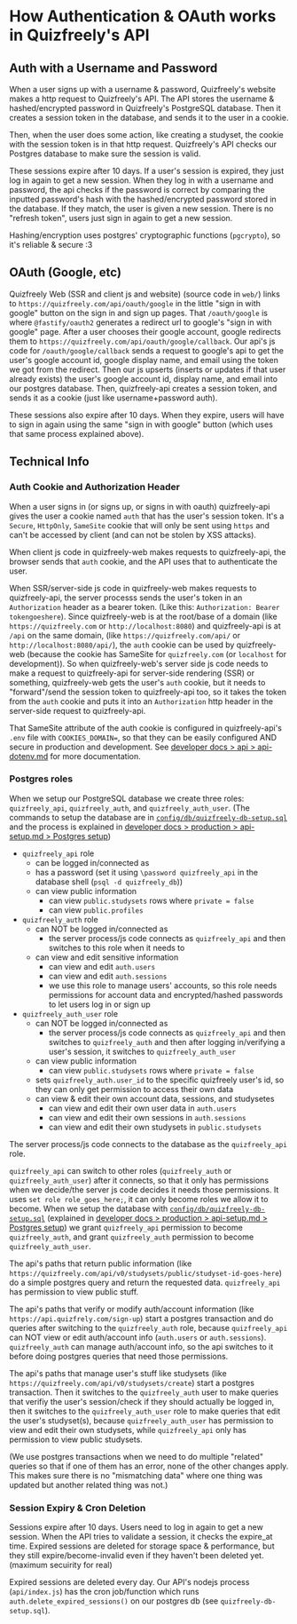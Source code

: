 # How Authentication & OAuth works in Quizfreely's API

## Auth with a Username and Password

When a user signs up with a username & password, Quizfreely's website makes a http request to Quizfreely's API. The API stores the username & hashed/encrypted password in Quizfreely's PostgreSQL database. Then it creates a session token in the database, and sends it to the user in a cookie.

Then, when the user does some action, like creating a studyset, the cookie with the session token is in that http request. Quizfreely's API checks our Postgres database to make sure the session is valid.

These sessions expire after 10 days. If a user's session is expired, they just log in again to get a new session. When they log in with a username and password, the api checks if the password is correct by comparing the inputted password's hash with the hashed/encrypted password stored in the database. If they match, the user is given a new session. There is no "refresh token", users just sign in again to get a new session.

Hashing/encryption uses postgres' cryptographic functions (`pgcrypto`), so it's reliable & secure :3

## OAuth (Google, etc)

Quizfreely Web (SSR and client js and website) (source code in `web/`) links to `https://quizfreely.com/api/oauth/google` in the little "sign in with google" button on the sign in and sign up pages. That `/oauth/google` is where `@fastify/oauth2` generates a redirect url to google's "sign in with google" page. After a user chooses their google account, google redirects them to `https://quizfreely.com/api/oauth/google/callback`. Our api's js code for `/oauth/google/callback` sends a request to google's api to get the user's google account id, google display name, and email using the token we got from the redirect. Then our js upserts (inserts or updates if that user already exists) the user's google account id, display name, and email into our postgres database. Then, quizfreely-api creates a session token, and sends it as a cookie (just like username+password auth).

These sessions also expire after 10 days. When they expire, users will have to sign in again using the same "sign in with google" button (which uses that same process explained above).

## Technical Info

### Auth Cookie and Authorization Header

When a user signs in (or signs up, or signs in with oauth) quizfreely-api gives the user a cookie named `auth` that has the user's session token. It's a `Secure`, `HttpOnly`, `SameSite` cookie that will only be sent using `https` and can't be accessed by client (and can not be stolen by XSS attacks).

When client js code in quizfreely-web makes requests to quizfreely-api, the browser sends that `auth` cookie, and the API uses that to authenticate the user.

When SSR/server-side js code in quizfreely-web makes requests to quizfreely-api, the server processs sends the user's token in an `Authorization` header as a bearer token. (Like this: `Authorization: Bearer tokengoeshere`). Since quizfreely-web is at the root/base of a domain (like `https://quizfreely.com` or `http://localhost:8080`) and quizfreely-api is at `/api` on the same domain, (like `https://quizfreely.com/api/` or `http://localhost:8080/api/`), the `auth` cookie can be used by quizfreely-web (because the cookie has SameSite for `quizfreely.com` (or `localhost` for development)). So when quizfreely-web's server side js code needs to make a request to quizfreely-api for server-side rendering (SSR) or something, quizfreely-web gets the user's `auth` cookie, but it needs to "forward"/send the session token to quizfreely-api too, so it takes the token from the `auth` cookie and puts it into an `Authorization` http header in the server-side request to quizfreely-api.

That SameSite attribute of the auth cookie is configured in quizfreely-api's `.env` file with `COOKIES_DOMAIN=`, so that they can be easily configured AND secure in production and development. See [developer docs > api > api-dotenv.md](./api-dotenv.md) for more documentation.

### Postgres roles

When we setup our PostgreSQL database we create three roles: `quizfreely_api`, `quizfreely_auth`, and `quizfreely_auth_user`. (The commands to setup the database are in [`config/db/quizfreely-db-setup.sql`](../../../config/db/quizfreely-db-setup.sql) and the process is explained in [developer docs > production > api-setup.md > Postgres setup](../production/api-setup.md#postgres-setup))

- `quizfreely_api` role
    - can be logged in/connected as
    - has a password (set it using `\password quizfreely_api` in the database shell (`psql -d quizfreely_db`))
    - can view public information
        - can view `public.studysets` rows where `private = false`
        - can view `public.profiles`
- `quizfreely_auth` role
    - can NOT be logged in/connected as
        - the server process/js code connects as `quizfreely_api` and then switches to this role when it needs to
    - can view and edit sensitive information
        - can view and edit `auth.users`
        - can view and edit `auth.sessions`
        - we use this role to manage users' accounts, so this role needs permissions for account data and encrypted/hashed passwords to let users log in or sign up
- `quizfreely_auth_user` role
    - can NOT be logged in/connected as
        - the server process/js code connects as `quizfreely_api` and then switches to `quizfreely_auth` and then after logging in/verifying a user's session, it switches to `quizfreely_auth_user`
    - can view public information
        - can view `public.studysets` rows where `private = false`
    - sets `quizfreely_auth.user_id` to the specific quizfreely user's id, so they can only get permission to access their own data
    - can view & edit their own account data, sessions, and studysetes
        - can view and edit their own user data in `auth.users`
        - can view and edit their own sessions in `auth.sessions`
        - can view and edit their own studysets in `public.studysets`
  
The server process/js code connects to the database as the `quizfreely_api` role.

`quizfreely_api` can switch to other roles (`quizfreely_auth` or `quizfreely_auth_user`) after it connects, so that it only has permissions when we decide/the server js code decides it needs those permissions. It uses `set role role_goes_here;`, it can only become roles we allow it to become. When we setup the database with [`config/db/quizfreely-db-setup.sql`](../../../config/db/quizfreely-db-setup.sql) (explained in [developer docs > production > api-setup.md > Postgres setup](../production/api-setup.md#postgres-setup)) we grant `quizfreely_api` permission to become `quizfreely_auth`, and grant `quizfreely_auth` permission to become `quizfreely_auth_user`.

The api's paths that return public information (like `https://quizfreely.com/api/v0/studysets/public/studyset-id-goes-here`) do a simple postgres query and return the requested data. `quizfreely_api` has permission to view public stuff.

The api's paths that verify or modify auth/account information (like `https://api.quizfrely.com/sign-up`) start a postgres transaction and do queries after switching to the `quizfreely_auth` role, because `quizfreely_api` can NOT view or edit auth/account info (`auth.users` or `auth.sessions`). `quizfreely_auth` can manage auth/account info, so the api switches to it before doing postgres queries that need those permissions.

The api's paths that manage user's stuff like studysets (like `https://quizfreely.com/api/v0/studysets/create`) start a postgres transaction. Then it switches to the `quizfreely_auth` user to make queries that verifiy the user's session/check if they should actually be logged in, then it switches to the `quizfreely_auth_user` role to make queries that edit the user's studyset(s), because `quizfreely_auth_user` has permission to view and edit their own studysets, while `quizfreely_api` only has permission to view public studysets.

(We use postgres transactions when we need to do multiple "related" queries so that if one of them has an error, none of the other changes apply. This makes sure there is no "mismatching data" where one thing was updated but another related thing was not.)

### Session Expiry & Cron Deletion

Sessions expire after 10 days. Users need to log in again to get a new session. When the API tries to validate a session, it checks the expire_at time. Expired sessions are deleted for storage space & performance, but they still expire/become-invalid even if they haven't been deleted yet. (maximum secuirity for real)

Expired sessions are deleted every day. Our API's nodejs process (`api/index.js`) has the cron job/function which runs `auth.delete_expired_sessions()` on our postgres db (see `quizfreely-db-setup.sql`).
